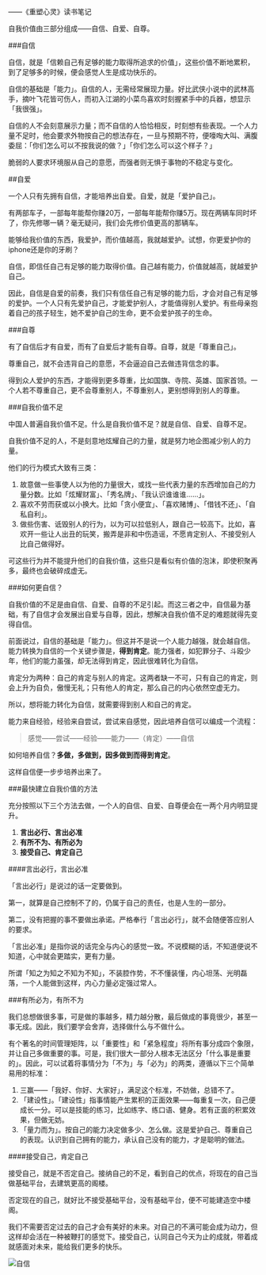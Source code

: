 ——《重塑心灵》读书笔记

自我价值由三部分组成——自信、自爱、自尊。

###自信

自信，就是「信赖自己有足够的能力取得所追求的价值」，这些价值不断地累积，到了足够多的时候，便会感觉人生是成功快乐的。

自信的基础是「能力」。自信的人，无需经常展现力量。好比武侠小说中的武林高手，摘叶飞花皆可伤人，而初入江湖的小菜鸟喜欢时刻握紧手中的兵器，想显示「我很强」。

自信的人不会刻意展示力量；而不自信的人恰恰相反，时刻想有些表现。一个人力量不足时，他会要求外物按自己的想法存在，一旦与预期不符，便嚎啕大叫、满腹委屈：「你们怎么可以不按我说的做？」「你们怎么可以这个样子？」

脆弱的人要求环境服从自己的意愿，而强者则无惧于事物的不稳定与变化。

##自爱

一个人只有先拥有自信，才能培养出自爱。自爱，就是「爱护自己」。

有两部车子，一部每年能帮你赚20万，一部每年能帮你赚5万。现在两辆车同时坏了，你先修哪一辆？毫无疑问，我们会先修价值更高的那辆车。

能够给我价值的东西，我爱护，而价值越高，我就越爱护。试想，你更爱护你的iphone还是你的牙刷？

自信，即信任自己有足够的能力取得价值。自己越有能力，价值就越高，就越爱护自己。

因此，自信是自爱的前奏，我们只有信任自己有足够的能力后，才会对自己有足够的爱护。一个人只有先爱护自己，才能爱护别人，才能值得别人爱护。有些母亲抱着自己的孩子轻生，她不爱护自己的生命，更不会爱护孩子的生命。

###自尊

有了自信后才有自爱，而有了自爱后才能有自尊。自尊，就是「尊重自己」。

尊重自己，就不会违背自己的意愿，不会逼迫自己去做违背信念的事。

得到众人爱护的东西，才能得到更多尊重，比如国旗、寺院、英雄、国家首领。一个人若不尊重自己，更不会尊重别人，不尊重别人，更别想得到别人的尊重。

###自我价值不足

中国人普遍自我价值不足。什么是自我价值不足？就是自信、自爱、自尊不足。

自我价值不足的人，不是刻意地炫耀自己的力量，就是努力地企图减少别人的力量。

他们的行为模式大致有三类：

1. 故意做一些事使人以为他的力量很大，或找一些代表力量的东西增加自己的力量分数。比如「炫耀财富」、「秀名牌」、「我认识谁谁谁……」。
2. 喜欢不劳而获或以小换大。比如「贪小便宜」、「喜欢赌博」、「借钱不还」、「自私自利」。
3. 做些伤害、诋毁别人的行为，以为可以拉低别人，跟自己一较高下。比如，喜欢开一些让人出丑的玩笑，搬弄是非和中伤造谣，不愿肯定别人、不接受别人比自己做得好。

可这些行为并不能提升他们的自我价值，这些只是看似有价值的泡沫，即使积聚再多，最终也会破碎成虚无。

###如何更自信？

自我价值的不足是由自信、自爱、自尊的不足引起。而这三者之中，自信最为基础，有了自信才会发展出自爱与自尊，因此，想解决自我价值不足的难题就得先变得自信。

前面说过，自信的基础是「能力」。但这并不是说一个人能力越强，就会越自信。能力转换为自信的一个关键步骤是，**得到肯定**。能力强者，如犯罪分子、斗殴少年，他们的能力虽强，却无法得到肯定，因此很难转化为自信。

肯定分为两种：自己的肯定与别人的肯定。这两者缺一不可，只有自己的肯定，则会上升为自负，傲慢无礼；只有他人的肯定，那么自己的内心依然空虚无力。

所以，想将能力转化为自信，就需要得到别人和自己的肯定。

能力来自经验，经验来自尝试，尝试来自感觉，因此培养自信可以编成一个流程：

>感觉——尝试——经验——能力——（肯定）——自信

如何培养自信？**多做，多做到，因多做到而得到肯定**。

这样自信便一步步培养出来了。

###最快建立自我价值的方法

充分按照以下三个方法去做，一个人的自信、自爱、自尊便会在一两个月内明显提升。

1. **言出必行、言出必准**
2. **有所不为、有所必为**
3. **接受自己、肯定自己**

####言出必行，言出必准

「言出必行」是说过的话一定要做到。

第一，就算是自己控制不了的，仍属于自己的责任，也是人生的一部分。

第二，没有把握的事不要做出承诺。严格奉行「言出必行」，就不会随便答应别人的要求。

「言出必准」是指你说的话完全与内心的感觉一致。不说模糊的话，不知道便说不知道，心中就会更踏实，更有力量。

所谓「知之为知之不知为不知」，不装腔作势，不不懂装懂，内心坦荡、光明磊落，一个人能做到这样，内心力量必定强过常人。

###有所必为，有所不为

我们总想做很多事，可是做的事越多，精力越分散，最后做成的事竟很少，甚至一事无成。因此，我们要学会舍弃，选择做什么与不做什么。

有个著名的时间管理矩阵，以「重要性」和「紧急程度」将所有事分成四个象限，并让自己多做重要的事。可是，我们很大一部分人根本无法区分「什么事是重要的」。因此，可以试着将事情分为「不为」与「必为」的两类，遵循以下三个简单易用的标准：

1. 三赢——「我好、你好、大家好」，满足这个标准，不妨做，总错不了。
2. 「建设性」。「建设性」指事情能产生累积的正面效果——每重复一次，自己便成长一分。可以是技能的练习，比如练字、练口语、健身。若有正面的积累效果，但做无妨。
3. 「量力而为」。按自己的能力决定做多少、怎么做。这是爱护自己、尊重自己的表现。认识到自己拥有的能力，承认自己没有的能力，才是聪明的做法。

####接受自己，肯定自己

接受自己，就是不否定自己。接纳自己的不足，看到自己的优点，将现在的自己当做基础平台，去建筑更高的阁楼。

否定现在的自己，就好比不接受基础平台，没有基础平台，便不可能建造空中楼阁。

我们不需要否定过去的自己才会有美好的未来。对自己的不满可能会成为动力，但这样却会活在一种被鞭打的感觉下。接受自己，认同自己今天为止的成就，带着成就感面对未来，能给我们更多的快乐。


![自信](http://upload-images.jianshu.io/upload_images/197369-a6961398f9ec1392.png?imageMogr2/auto-orient/strip%7CimageView2/2/w/1240)
